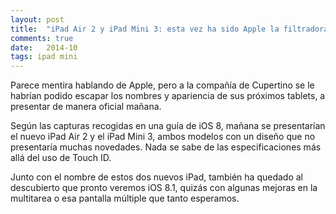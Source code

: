 ```yaml
---
layout: post
title:  "iPad Air 2 y iPad Mini 3: esta vez ha sido Apple la filtradora de sus nuevos productos"
comments: true
date:   2014-10
tags: ipad mini
---
```

Parece mentira hablando de Apple, pero a la compañía de Cupertino se le habrían podido escapar los nombres y apariencia de sus próximos tablets, a presentar de manera oficial mañana.

Según las capturas recogidas en una guía de iOS 8, mañana se presentarían el nuevo iPad Air 2 y el iPad Mini 3, ambos modelos con un diseño que no presentaría muchas novedades. Nada se sabe de las especificaciones más allá del uso de Touch ID.

Junto con el nombre de estos dos nuevos iPad, también ha quedado al descubierto que pronto veremos iOS 8.1, quizás con algunas mejoras en la multitarea o esa pantalla múltiple que tanto esperamos.
